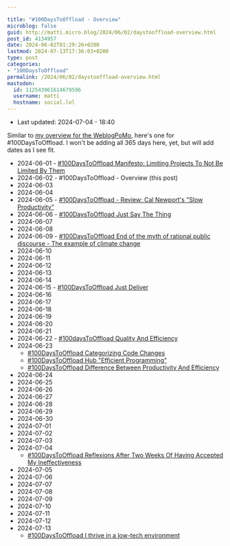 ```yaml
---

title: "#100DaysToOffload - Overview"
microblog: false
guid: http://matti.micro.blog/2024/06/02/daystooffload-overview.html
post_id: 4134957
date: 2024-06-02T01:29:26+0200
lastmod: 2024-07-13T17:36:03+0200
type: post
categories:
- "100DaysToOffload"
permalink: /2024/06/02/daystooffload-overview.html
mastodon:
  id: 112543961614679596
  username: matti
  hostname: social.lol
---
```

- Last updated: 2024-07-04 - 18:40

Similar to [my overview for the WeblogPoMo](https://blog.martin-haehnel.de/2024/05/11/weblogpomo-overview.html), here's one for #100DaysToOffload. I won't be adding all 365 days here, yet, but will add dates as I see fit.

- 2024-06-01 - [#100DaysToOffload Manifesto: Limiting Projects To Not Be Limited By Them](https://blog.martin-haehnel.de/2024/06/01/daystooffload-manifesto-limiting.html)
- 2024-06-02 - #100DaysToOffload - Overview (this post)
- 2024-06-03
- 2024-06-04
- 2024-06-05 - [#100DaysToOffload - Review: Cal Newport's "Slow Productivity"](https://blog.martin-haehnel.de/2024/06/05/daystooffload-review-cal.html)
- 2024-06-06 - [#100DaysToOffload Just Say The Thing](https://blog.martin-haehnel.de/2024/06/06/daystooffload-just-say.html)
- 2024-06-07
- 2024-06-08
- 2024-06-09 - [#100DaysToOffload End of the myth of rational public discourse - The example of climate change](https://blog.martin-haehnel.de/2024/06/09/daystooffload-end-of.html)
- 2024-06-10
- 2024-06-11
- 2024-06-12
- 2024-06-13
- 2024-06-14
- 2024-06-15 - [#100DaysToOffload Just Deliver](https://blog.martin-haehnel.de/2024/06/15/daystooffload-just-deliver.html)
- 2024-06-16
- 2024-06-17
- 2024-06-18
- 2024-06-19
- 2024-06-20
- 2024-06-21
- 2024-06-22 - [#100daysToOffload Quality And Efficiency](https://blog.martin-haehnel.de/2024/06/22/quality-and-efficiency.html)
- 2024-06-23
	- [#100DaysToOffload Categorizing Code Changes](https://blog.martin-haehnel.de/2024/06/23/how-i-have.html)
	- [#100DaysToOffload Hub "Efficient Programming"](https://blog.martin-haehnel.de/2024/06/23/daystooffload-hub-efficient.html)
	- [#100DaysToOffload Difference Between Productivity And Efficiency](https://blog.martin-haehnel.de/2024/06/23/daystooffload-difference-between.html)
- 2024-06-24
- 2024-06-25
- 2024-06-26
- 2024-06-27
- 2024-06-28
- 2024-06-29
- 2024-06-30
- 2024-07-01
- 2024-07-02
- 2024-07-03
- 2024-07-04
	- [#100DaysToOffload Reflexions After Two Weeks Of Having Accepted My Ineffectiveness](https://blog.martin-haehnel.de/2024/07/04/daystooffload-reflexions-after.html)
- 2024-07-05
- 2024-07-06
- 2024-07-07
- 2024-07-08
- 2024-07-09
- 2024-07-10
- 2024-07-11
- 2024-07-12
- 2024-07-13
	- [#100DaysToOffload I thrive in a low-tech environment](https://blog.martin-haehnel.de/2024/07/13/daystooffload-i-thrive.html)
